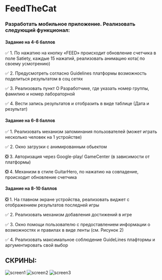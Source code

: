# FeedTheCat

### Разработать мобильное приложение. Реализовать следующий функционал:
#### Задание на 4-6 баллов
:white_check_mark: 1.	По нажатию на кнопку «FEED» происходит обновление счетчика в поле Satiety, каждые 15 нажатий, реализовать анимацию кота( по своему усмотрению)

:white_check_mark: 2.	Предусмотреть согласно Guidelines платформы возможность поделиться результатом в соц сетях

:white_check_mark: 3.	Реализовать пункт О Разработчике, где указать номер группы, фамилию и номер лабораторной

:white_check_mark: 4.	 Вести запись результатов и отобразить в виде таблице (Дата и результат)

#### Задание на 6-8 баллов
:white_check_mark: 1.	Реализовать механизм запоминания пользователей (может играть несколько человек на 1 устройстве)

:white_check_mark: 2.	Окно загрузки с анимированным обьектом

:negative_squared_cross_mark: 3.	Авторизация через Google-play/ GameCenter (в зависимости от платформы)

:negative_squared_cross_mark: 4.	Механизм  в стиле GuitarHero, по нажатию на совпадение, происходит обновление счетчика

#### Задание на 8-10 баллов
:negative_squared_cross_mark: 1.	На главном экране устройства, реализовать виджет с отображением результатов последней игры

:white_check_mark: 2.	Реализовать механизм добавления достижений в игре

:white_check_mark: 3.	Окно помощи пользователю с предоставлением информации о возможностях и правилах в виде ленты (см. Рисунок 2) 

:white_check_mark: 4.	Реализовать максимальное соблюдение GuideLines плафтормы и аргументировать свой выбор

## СКРИНЫ:

![screen1](https://user-images.githubusercontent.com/79372028/181863185-1c040997-9ac5-42f5-88bf-a8605265d7d5.png)
![screen2](https://user-images.githubusercontent.com/79372028/181863193-aa96ba60-d347-4c68-8ec9-08708baa09f5.png)
![screen3](https://user-images.githubusercontent.com/79372028/181863196-3ade12d4-7e9e-4083-a368-1811d12f7b39.png)



